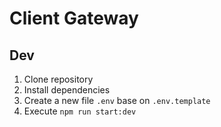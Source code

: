 # Client Gateway

## Dev

1. Clone repository
2. Install dependencies
3. Create a new file `.env` base on `.env.template`
4. Execute `npm run start:dev`
